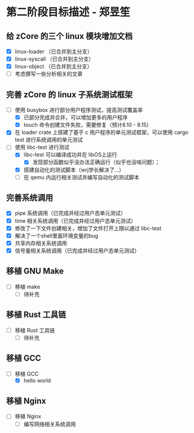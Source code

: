# 第二阶段目标描述 - 郑昱笙

## 给 zCore 的三个 linux 模块增加文档

- [x] linux-loader （已合并到主分支）
- [x] linux-syscall （已合并到主分支）
- [x] linux-object （已合并到主分支）
- [ ] 考虑撰写一些分析相关的文章

## 完善 zCore 的 linux 子系统测试框架

- [ ] 使用 busybox 进行部分用户程序测试，提高测试覆盖率
  - [x] 已部分完成并合并，可以增加更多的用户程序
  - [x] touch 命令创建文件失败，需要修复（预计8.10 - 8.15）
- [x] 在 loader crate 上搭建了基于 c 用户程序的单元测试框架，可以使用 cargo test 进行系统调用的单元测试
- [ ] 使用 libc-test 进行测试
  - [x] libc-test 可以编译成功并在 libOS上运行
    - [x] 发现部分函数似乎没办法正确运行（似乎也没啥问题）；
  - [x] 搭建自动化的测试脚本（wrj学长解决了...）
  - [ ] 在 qemu 内运行相关测试并编写自动化的测试脚本

## 完善系统调用

- [x] pipe 系统调用（已完成并经过用户态单元测试）
- [x] time 相关系统调用（已完成并经过用户态单元测试）
- [x] 修改了一下文件创建相关，增加了文件打开上限以通过 libc-test
- [x] 解决了一个shell里面环境变量的bug
- [x] 共享内存相关系统调用
- [x] 信号量相关系统调用（已完成并经过用户态单元测试）

## 移植 GNU Make

- [ ] 移植 make
  - [ ] 待补充

## 移植 Rust 工具链

- [ ] 移植 Rust 工具链
  - [ ] 待补充

## 移植 GCC

- [ ] 移植 GCC
  - [x] hello world

## 移植 Nginx

- [ ] 移植 Nginx
  - [ ] 编写网络相关系统调用